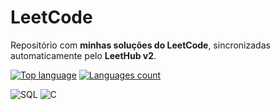 # LeetCode

Repositório com **minhas soluções do LeetCode**, sincronizadas automaticamente pelo **LeetHub v2**.

[![Top language](https://img.shields.io/github/languages/top/Scarlateli/LeetCode)](./)
[![Languages count](https://img.shields.io/github/languages/count/Scarlateli/LeetCode)](./)

![SQL](https://img.shields.io/badge/SQL-informational)
![C](https://img.shields.io/badge/C-informational)
